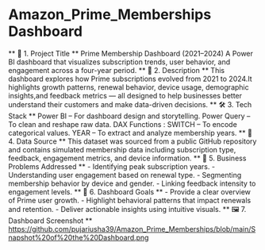 # Amazon_Prime_Memberships Dashboard
** 📌 1. Project Title **
          Prime Membership Dashboard (2021–2024)
          A Power BI dashboard that visualizes subscription trends, user behavior, and engagement across a four-year period.
** 📝 2. Description **
          This dashboard explores how Prime subscriptions evolved from 2021 to 2024.It highlights growth patterns, renewal behavior, device usage, demographic                   insights,and feedback metrics — all designed to help businesses better understand their customers and make data-driven decisions.
**  🛠️ 3. Tech Stack **
           Power BI – For dashboard design and storytelling.
           Power Query – To clean and reshape raw data.
           DAX Functions :
           SWITCH – To encode categorical values.
           YEAR – To extract and analyze membership years.
** 📂  4. Data Source **
           This dataset was sourced from a public GitHub repository and contains simulated membership data including subscription type, feedback, engagement metrics,             and device information.
** 🎯  5. Business Problems Addressed **
          - Identifying peak subscription years.
          - Understanding user engagement based on renewal type.
          - Segmenting membership behavior by device and gender.
          - Linking feedback intensity to engagement levels.
** 🎯  6. Dashboard Goals **
          - Provide a clear overview of Prime user growth.
          - Highlight behavioral patterns that impact renewals and retention.
          - Deliver actionable insights using intuitive visuals.
 ** 🖼️ 7. Dashboard Screenshot **
           https://github.com/pujariusha39/Amazon_Prime_Memberships/blob/main/Snapshot%20of%20the%20Dashboard.png

          
